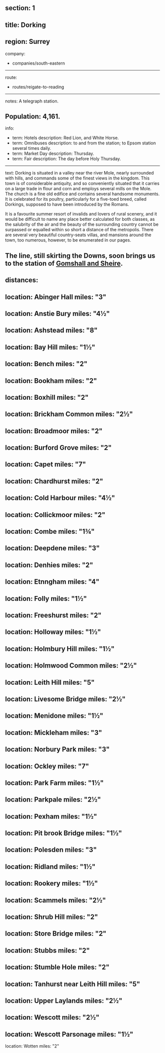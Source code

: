 section: 1
----
title: Dorking
----
region: Surrey
----
company:
- companies/south-eastern
----
route:
- routes/reigate-to-reading
----
notes: A telegraph station.

Population: 4,161.
----
info:
- term: Hotels
  description: Red Lion, and White Horse.
- term: Omnibuses
  description: to and from the station; to Epsom station several times daily.
- term: Market Day
  description: Thursday.
- term: Fair
  description: The day before Holy Thursday.
----
text: Dorking is situated in a valley near the river Mole, nearly surrounded with hills, and commands some of the finest views in the kingdom. This town is of considerable antiquity, and so conveniently situated that it carries on a large trade in flour and corn and employs several mills on the Mole. The church is a fine old edifice and contains several handsome monuments. It is celebrated for its poultry, particularly for a five-toed breed, called Dorkings, supposed to have been introduced by the Romans.

It is a favourite summer resort of invalids and lovers of rural scenery, and it would be difficult to name any place better calculated for both classes, as the salubrity of the air and the beauty of the surrounding country cannot be surpassed or equalled within so short a distance of the metropolis. There are several very beautiful country-seats villas, and mansions around the town, too numerous, however, to be enumerated in our pages.

The line, still skirting the Downs, soon brings us to the station of [Gomshall and Sheire](/stations/gomshall-and-sheire).
----
distances:
- 
  location: Abinger Hall
  miles: "3"
- 
  location: Anstie Bury
  miles: "4½"
- 
  location: Ashstead
  miles: "8"
- 
  location: Bay Hill
  miles: "1½"
- 
  location: Bench
  miles: "2"
- 
  location: Bookham
  miles: "2"
- 
  location: Boxhill
  miles: "2"
- 
  location: Brickham Common
  miles: "2½"
- 
  location: Broadmoor
  miles: "2"
- 
  location: Burford Grove
  miles: "2"
- 
  location: Capet
  miles: "7"
- 
  location: Chardhurst
  miles: "2"
- 
  location: Cold Harbour
  miles: "4½"
- 
  location: Collickmoor
  miles: "2"
- 
  location: Combe
  miles: "1¾"
- 
  location: Deepdene
  miles: "3"
- 
  location: Denhies
  miles: "2"
- 
  location: Etnngham
  miles: "4"
- 
  location: Folly
  miles: "1½"
- 
  location: Freeshurst
  miles: "2"
- 
  location: Holloway
  miles: "1½"
- 
  location: Holmbury Hill
  miles: "1½"
- 
  location: Holmwood Common
  miles: "2½"
- 
  location: Leith Hill
  miles: "5"
- 
  location: Livesome Bridge
  miles: "2½"
- 
  location: Menidone
  miles: "1½"
- 
  location: Mickleham
  miles: "3"
- 
  location: Norbury Park
  miles: "3"
- 
  location: Ockley
  miles: "7"
- 
  location: Park Farm
  miles: "1½"
- 
  location: Parkpale
  miles: "2½"
- 
  location: Pexham
  miles: "1½"
- 
  location: Pit brook Bridge
  miles: "1½"
- 
  location: Polesden
  miles: "3"
- 
  location: Ridland
  miles: "1½"
- 
  location: Rookery
  miles: "1½"
- 
  location: Scammels
  miles: "2½"
- 
  location: Shrub Hill
  miles: "2"
- 
  location: Store Bridge
  miles: "2"
- 
  location: Stubbs
  miles: "2"
- 
  location: Stumble Hole
  miles: "2"
- 
  location: Tanhurst near Leith Hill
  miles: "5"
- 
  location: Upper Laylands
  miles: "2½"
- 
  location: Wescott
  miles: "2½"
- 
  location: Wescott Parsonage
  miles: "1½"
- 
  location: Wotten
  miles: "2"
